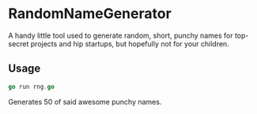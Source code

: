 RandomNameGenerator
===================

A handy little tool used to generate random, short, punchy names for top-secret projects and hip startups, but hopefully not for your children.

Usage
-----

```go
go run rng.go
```

Generates 50 of said awesome punchy names.